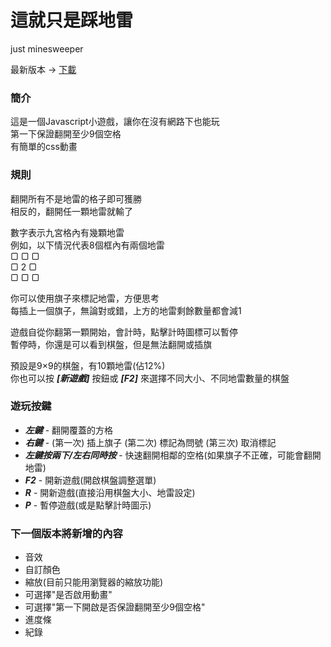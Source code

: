 # 這就只是踩地雷
just minesweeper  

最新版本 -> [下載](https://github.com/dfficult/just-minesweeper/releases/latest)


### 簡介
這是一個Javascript小遊戲，讓你在沒有網路下也能玩  
第一下保證翻開至少9個空格  
有簡單的css動畫  


### 規則

翻開所有不是地雷的格子即可獲勝  
相反的，翻開任一顆地雷就輸了  

數字表示九宮格內有幾顆地雷  
例如，以下情況代表8個框內有兩個地雷  
▢ ▢ ▢  
▢ 2 ▢  
▢ ▢ ▢  
  
你可以使用旗子來標記地雷，方便思考  
每插上一個旗子，無論對或錯，上方的地雷剩餘數量都會減1  

遊戲自從你翻第一顆開始，會計時，點擊計時圖標可以暫停  
暫停時，你還是可以看到棋盤，但是無法翻開或插旗  

預設是9×9的棋盤，有10顆地雷(佔12%)  
你也可以按 ***[新遊戲]*** 按鈕或 ***[F2]*** 來選擇不同大小、不同地雷數量的棋盤  

### 遊玩按鍵

- ***左鍵*** - 翻開覆蓋的方格
- ***右鍵*** - (第一次) 插上旗子
               (第二次) 標記為問號
               (第三次) 取消標記
- ***左鍵按兩下/左右同時按*** - 快速翻開相鄰的空格(如果旗子不正確，可能會翻開地雷)
- ***F2*** - 開新遊戲(開啟棋盤調整選單)
- ***R*** - 開新遊戲(直接沿用棋盤大小、地雷設定)
- ***P*** - 暫停遊戲(或是點擊計時圖示)


###  下一個版本將新增的內容

- 音效
- 自訂顏色
- 縮放(目前只能用瀏覽器的縮放功能)
- 可選擇"是否啟用動畫"
- 可選擇"第一下開啟是否保證翻開至少9個空格"
- 進度條
- 紀錄
